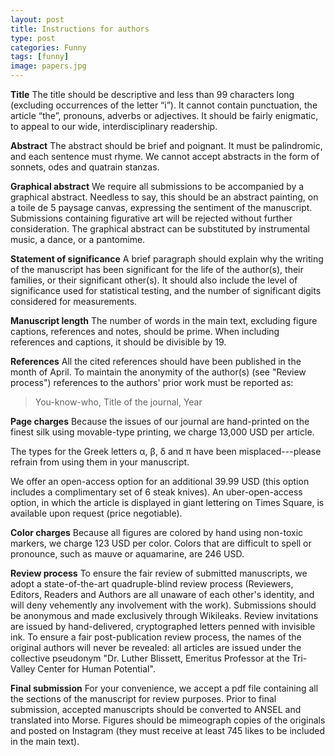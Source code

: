 ```yaml
---
layout: post
title: Instructions for authors
type: post
categories: Funny
tags: [funny]
image: papers.jpg
---
```


**Title** The title should be descriptive and less than 99 characters long (excluding occurrences of the letter “i”). It cannot contain punctuation, the article “the”, pronouns, adverbs or adjectives. It should be fairly enigmatic, to appeal to our wide, interdisciplinary readership.

**Abstract** The abstract should be brief and poignant. It must be palindromic, and each sentence must rhyme. We cannot accept abstracts in the form of sonnets, odes and quatrain stanzas.

**Graphical abstract** We require all submissions to be accompanied by a graphical abstract. Needless to say, this should be an abstract painting, on a toile de 5 paysage canvas, expressing the sentiment of the manuscript. Submissions containing figurative art will be rejected without further consideration. The graphical abstract can be substituted by instrumental music, a dance, or a pantomime.

**Statement of significance** A brief paragraph should explain why the writing of the manuscript has been significant for the life of the author(s), their families, or their significant other(s). It should also include the level of significance used for statistical testing, and the number of significant digits considered for measurements.

**Manuscript length** The number of words in the main text, excluding figure captions, references and notes, should be prime. When including references and captions, it should be divisible by 19.

**References** All the cited references should have been published in the month of April. To maintain the anonymity of the author(s) (see "Review process") references to the authors' prior work must be reported as:

> You-know-who, Title of the journal, Year

**Page charges** Because the issues of our journal are hand-printed on the finest silk using movable-type printing, we charge 13,000 USD per article. 

The types for the Greek letters α, β, δ and π have been misplaced---please refrain from using them in your manuscript. 

We offer an open-access option for an additional 39.99 USD (this option includes a complimentary set of 6 steak knives). An uber-open-access option, in which the article is displayed in giant lettering on Times Square, is available upon request (price negotiable).

**Color charges** Because all figures are colored by hand using non-toxic markers, we charge 123 USD 
per color. Colors that are difficult to spell or pronounce, such as mauve or aquamarine, are 246 USD.

**Review process** To ensure the fair review of submitted manuscripts, we adopt a state-of-the-art quadruple-blind review process (Reviewers, Editors, Readers and Authors are all unaware of each other's identity, and will deny vehemently any involvement with the work). Submissions should be anonymous and made exclusively through Wikileaks. Review invitations are issued by hand-delivered, cryptographed letters penned with invisible ink. To ensure a fair post-publication review process, the names of the original authors will never be revealed: all articles are issued under the collective pseudonym "Dr. Luther Blissett, Emeritus Professor at the Tri-Valley Center for Human Potential".

**Final submission** For your convenience, we accept a pdf file containing all the sections of the manuscript for review purposes. Prior to final submission, accepted manuscripts should be converted to ANSEL and translated into Morse. Figures should be mimeograph copies of the originals and posted on Instagram (they must receive at least 745 likes to be included in the main text).

